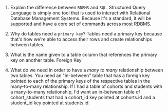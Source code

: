 1. Explain the difference between `RDBMS` and `SQL`.
   Structured Query Language is simply one tool that is used to interact with Relational Database Management Systems. Because it's a standard, it will be supported and have a core set of commands across most RDBMS.

2. Why do tables need a `primary key`?
   Tables need a primary key because that's how we're able to access their rows and create relationships between tables.

3. What is the name given to a table column that references the primary key on another table.
   Foreign Key

4. What do we need in order to have a _many to many_ relationship between two tables.
   You need an "in-between" table that has a foreign key pointed to each of the primary keys of the respective tables in the many-to-many relationship. If I had a table of cohorts and students with a many-to-many relationship, I'd want an in-between table of cohort_students that had a cohort_id key pointed at cohorts.id and a student_id key pointed at students.id.
